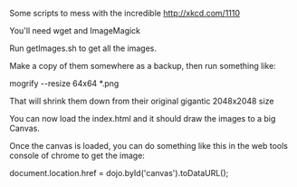 Some scripts to mess with the incredible http://xkcd.com/1110



You'll need wget and ImageMagick

Run getImages.sh to get all the images.  

Make a copy of them somewhere as a backup, then run something like:

mogrify --resize 64x64 *.png

That will shrink them down from their original gigantic 2048x2048 size


You can now load the index.html and it should draw the images to a big Canvas.



Once the canvas is loaded, you can do something like this in the web tools console of chrome to get the image:

document.location.href = dojo.byId('canvas').toDataURL();